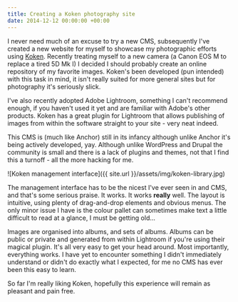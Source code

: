 ```yaml
---
title: Creating a Koken photography site
date: 2014-12-12 00:00:00 +00:00
---
```


I never need much of an excuse to try a new CMS, subsequently I've created a new website for myself to showcase my photographic efforts using [Koken](http://koken.me/). Recently treating myself to a new camera (a Canon EOS M to replace a tired 5D Mk I) I decided I should probably create an online repository of my favorite images. Koken's been developed (pun intended) with this task in mind, it isn't really suited for more general sites but for photography it's seriously slick.

I've also recently adopted Adobe Lightroom, something I can't recommend enough, if you haven't used it yet and are familiar with Adobe's other products. Koken has a great plugin for Lightroom that allows publishing of images from within the software straight to your site - very neat indeed.

This CMS is (much like Anchor) still in its infancy although unlike Anchor it's being actively developed, yay. Although unlike WordPress and Drupal the community is small and there is a lack of plugins and themes, not that I find this a turnoff - all the more hacking for me.

![Koken management interface]({{ site.url }}/assets/img/koken-library.jpg)

The management interface has to be the nicest I've ever seen in and CMS, and that's some serious praise. It works. It works **really** well. The layout is intuitive, using plenty of drag-and-drop elements and obvious menus. The only minor issue I have is the colour pallet can sometimes make text a little difficult to read at a glance, I must be getting old...

Images are organised into albums, and sets of albums. Albums can be public or private and generated from within Lightroom if you're using their magical plugin. It's all very easy to get your head around. Most importantly, everything works. I have yet to encounter something I didn't immediately understand or didn't do exactly what I expected, for me no CMS has ever been this easy to learn.

So far I'm really liking Koken, hopefully this experience will remain as pleasant and pain free.